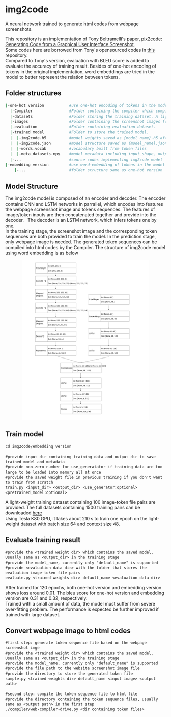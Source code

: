 # img2code
A neural network trained to generate html codes from webpage screenshots.

This repository is an implementation of Tony Beltramelli's paper, [pix2code: Generating Code from a Graphical User Interface Screenshot](https://arxiv.org/abs/1705.07962).   
Some codes here are borrowed from Tony's opensourced codes in [this](https://github.com/tonybeltramelli/pix2code.git) repository.  
Compared to Tony's version, evaluation with BLEU score is added to evaluate the accuracy of training result. Besides of one-hot encoding of tokens in the original implementation, word embeddings are tried in the model to better represent the relation between tokens.

## Folder structures
``` bash
|-one-hot version           #use one-hot encoding of tokens in the model
  |-Compiler                #Folder containing the compiler which compiles token sequence into html codes (from pix2code)
  |-datasets                #Folder storing the training dataset. A light-weight training dataset containing 100 image-token file pairs are provided. 
  |-images                  #Folder containing the screenshot images for test  
  |-evaluation              #Folder containing evaluation dataset.  
  |-trained model           #Folder to store the trained model.  
  |  |-img2code.h5          #model weights saved as {model_name}.h5 after training  
  |  |-img2code.json        #model structure saved as {model_name}.json after training    
  |  |-words.vocab          #vocabulary built from token files  
  |  |-meta_datasets.npy    #model metadata including input_shape, output_shape, etc  
  |-...                     #source codes implementing img2code model  
|-embedding version         #use word-embedding of tokens in the model
    |-...                   #folder structure same as one-hot version
```
## Model Structure
The img2code model is composed of an encoder and decoder. The encoder contains CNN and LSTM networks in parrallel, which encodes into features the webpage screenshot image and tokens sequences. The features of image/token inputs are then concatenated together and provide into the decoder.  
The decoder is an LSTM network, which infers tokens one by one.   
In the training stage, the screenshot image and the corresponding token sequences are both provided to train the model. In the prediction stage, only webpage image is needed. The generated token sequences can be compiled into html codes by the Compiler.
The structure of img2code model using word embedding is as below
<p align="center"><img src="/structure.jpg?raw=true" width="400px"></p>

## Train model
```
cd img2code/embedding version

#provide input dir containing training data and output dir to save trained model and metadata
#provide non-zero number for use_generatator if training data are too large to be loaded into memory all at once
#provide the saved weight file in previous training if you don't want to train from scratch
train.py <input_dir> <output_dir> <use_generator:optional> <pretrained_model:optional>
```
A light-weight training dataset containing 100 image-token file pairs are provided. The full datasets containing 1500 training pairs can be downloaded [here](https://github.com/tonybeltramelli/pix2code.git)  
Using Tesla K80 GPU, it takes about 210 s to train one epoch on the light-weight dataset with batch size 64 and context size 48.
## Evaluate training result
```
#provide the <trained weight dir> which contains the saved model. Usually same as <output_dir> in the training stage
#provide the model_name, currently only "default_name" is supported
#provide <evaluation data dir> with the folder that stores the evaluation image-token file pairs
evaluate.py <trained weights dir> default_name <evaluation data dir>
```
After trained for 120 epochs, both one-hot version and embedding version shows loss around 0.01. The bleu score for one-hot version and embedding version are 0.31 and 0.32, respectively.  
Trained with a small amount of data, the model must suffer from severe over-fitting problem. The performance is expected be further improved if trained with large dataset.

## Convert webpage image to html codes
```
#first step: generate token sequence file based on the webpage screenshot imge
#provide the <trained weight dir> which contains the saved model. Usually same as <output_dir> in the training stage
#provide the model_name, currently only "default_name" is supported
#provide the file path to the website screenshot image file
#provide the directory to store the generated token file
sample.py <trained weights dir> default_name <input image> <output path>

#second step: compile the token sequence file to html file
#provide the directory containing the token sequence files, usually same as <output path> in the first step
./compiler/web-compiler-drive.py <dir containing token files>
```

